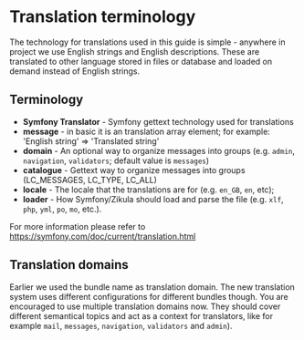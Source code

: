# Translation terminology

The technology for translations used in this guide is simple - anywhere in project we use English strings and English descriptions.
These are translated to other language stored in files or database and loaded on demand instead of English strings. 

## Terminology

- **Symfony Translator** - Symfony gettext technology used for translations 
- **message** -  in basic it is an translation array element; for example: 'English string' => 'Translated string'
- **domain** - An optional way to organize messages into groups (e.g. `admin`, `navigation`, `validators`; default value is `messages`)
- **catalogue** - Gettext way to organize messages into groups (LC_MESSAGES, LC_TYPE, LC_ALL) 
- **locale** - The locale that the translations are for (e.g. `en_GB`, `en`, etc);
- **loader** - How Symfony/Zikula should load and parse the file (e.g. `xlf`, `php`, `yml`, `po`, `mo`, etc.). 

For more information please refer to https://symfony.com/doc/current/translation.html

## Translation domains

Earlier we used the bundle name as translation domain. The new translation system uses different configurations for different bundles though. You are encouraged to use multiple translation domains now. They should cover different semantical topics and act as a context for translators, like for example `mail`, `messages`, `navigation`, `validators` and `admin`).
